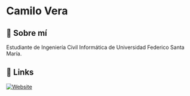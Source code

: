 # Camilo Vera


## 🚀 Sobre mí
Estudiante de Ingeniería Civil Informática de Universidad Federico Santa María.

  
## 🔗 Links
<a href="https://camilo.fvv.cl/portafolio">![Website](https://img.shields.io/website?down_message=Si%20ves%20este%20mensaje%20robablemente%20expiró%20el%20certificado%20SSL;-;&style=for-the-badge&up_message=online&url=https%3A%2F%2Fcamilo.fvv.cl)</a>

